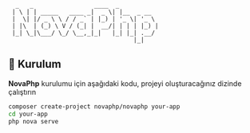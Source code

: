 ```novaphp
  _   _                 ____  _           
 | \ | | _____   ____ _|  _ \| |__  _ __  
 |  \| |/ _ \ \ / / _` | |_) | '_ \| '_ \ 
 | |\  | (_) \ V / (_| |  __/| | | | |_) |
 |_| \_|\___/ \_/ \__,_|_|   |_| |_| .__/ 
                                   |_|    
```

## 🚀 Kurulum

**NovaPhp** kurulumu için aşağıdaki kodu, projeyi oluşturacağınız dizinde çalıştırın

```bash
composer create-project novaphp/novaphp your-app
cd your-app
php nova serve
```
